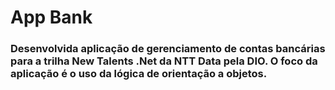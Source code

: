 # App Bank

### Desenvolvida aplicação de gerenciamento de contas bancárias para a trilha New Talents .Net da NTT Data pela DIO. O foco da aplicação é o uso da lógica de orientação a objetos.

